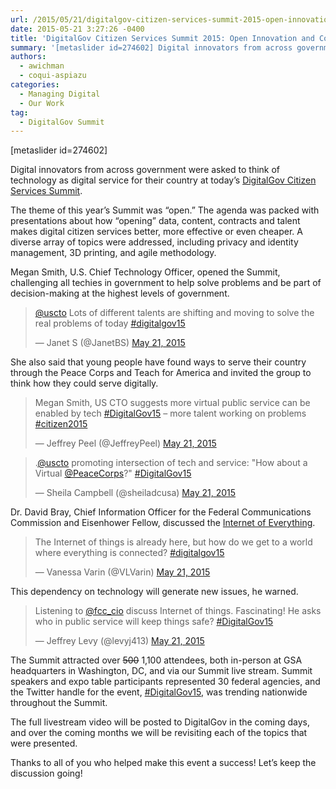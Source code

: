 ```yaml
---
url: /2015/05/21/digitalgov-citizen-services-summit-2015-open-innovation-and-collaboration/
date: 2015-05-21 3:27:26 -0400
title: 'DigitalGov Citizen Services Summit 2015: Open Innovation and Collaboration'
summary: '[metaslider id=274602] Digital innovators from across government were asked to think of technology as digital service for their country at today&#8217;s DigitalGov Citizen Services Summit. The theme of this year&#8217;s Summit was &#8220;open.&#8221; The agenda was packed with presentations about how &ldquo;opening&rdquo; data, content, contracts and talent makes digital citizen services better, more effective or'
authors:
  - awichman
  - coqui-aspiazu
categories:
  - Managing Digital
  - Our Work
tag:
  - DigitalGov Summit
---
```


[metaslider id=274602]

Digital innovators from across government were asked to think of technology as digital service for their country at today&#8217;s [DigitalGov Citizen Services Summit](https://summit.WHATEVER/).

The theme of this year&#8217;s Summit was &#8220;<span class="il">open.</span>&#8221; The agenda was packed with presentations about how “opening” data, content, contracts and talent makes digital citizen services better, more effective or even cheaper.  A diverse array of topics were addressed, including privacy and identity management, 3D printing, and agile methodology.

Megan Smith, U.S. Chief Technology Officer, opened the Summit, challenging all techies in government to help solve problems and be part of decision-making at the highest levels of government.

<blockquote class="twitter-tweet" data-width="500">
  <p lang="en" dir="ltr">
    <a href="https://twitter.com/USCTO">@uscto</a> Lots of different talents are shifting and moving to solve the real problems of today <a href="https://twitter.com/hashtag/digitalgov15?src=hash">#digitalgov15</a>
  </p>
  
  <p>
    &mdash; Janet S (@JanetBS) <a href="https://twitter.com/JanetBS/status/601376122086039552">May 21, 2015</a>
  </p>
</blockquote>



She also said that young people have found ways to serve their country through the Peace Corps and Teach for America and invited the group to think how they could serve digitally.

<blockquote class="twitter-tweet" data-width="500">
  <p lang="en" dir="ltr">
    Megan Smith, US CTO suggests more virtual public service can be enabled by tech <a href="https://twitter.com/hashtag/DigitalGov15?src=hash">#DigitalGov15</a> &#8211; more talent working on problems <a href="https://twitter.com/hashtag/citizen2015?src=hash">#citizen2015</a>
  </p>
  
  <p>
    &mdash; Jeffrey Peel (@JeffreyPeel) <a href="https://twitter.com/JeffreyPeel/status/601376300264202240">May 21, 2015</a>
  </p>
</blockquote>



<blockquote class="twitter-tweet" data-width="500">
  <p lang="en" dir="ltr">
    .<a href="https://twitter.com/USCTO">@uscto</a> promoting intersection of tech and service: "How about a Virtual <a href="https://twitter.com/PeaceCorps">@PeaceCorps</a>?" <a href="https://twitter.com/hashtag/DigitalGov15?src=hash">#DigitalGov15</a>
  </p>
  
  <p>
    &mdash; Sheila Campbell (@sheiladcusa) <a href="https://twitter.com/sheiladcusa/status/601376671036485632">May 21, 2015</a>
  </p>
</blockquote>



Dr. David Bray, Chief Information Officer for the Federal Communications Commission and Eisenhower Fellow, discussed the [Internet of Everything](https://www.WHATEVER/2015/02/26/the-internet-of-everything-small-business-opportunities/).

<blockquote class="twitter-tweet" data-width="500">
  <p lang="en" dir="ltr">
    The Internet of things is already here, but how do we get to a world where everything is connected? <a href="https://twitter.com/hashtag/digitalgov15?src=hash">#digitalgov15</a>
  </p>
  
  <p>
    &mdash; Vanessa Varin (@VLVarin) <a href="https://twitter.com/VLVarin/status/601378918776623104">May 21, 2015</a>
  </p>
</blockquote>



This dependency on technology will generate new issues, he warned.

<blockquote class="twitter-tweet" data-width="500">
  <p lang="en" dir="ltr">
    Listening to <a href="https://twitter.com/fcc_cio">@fcc_cio</a> discuss Internet of things. Fascinating! He asks who in public service will keep things safe? <a href="https://twitter.com/hashtag/DigitalGov15?src=hash">#DigitalGov15</a>
  </p>
  
  <p>
    &mdash; Jeffrey Levy (@levyj413) <a href="https://twitter.com/levyj413/status/601380177067773955">May 21, 2015</a>
  </p>
</blockquote>



The Summit attracted over <del>500</del> 1,100 attendees, both in-person at GSA headquarters in Washington, DC, and via our Summit live stream. Summit speakers and expo table participants represented 30 federal agencies, and the Twitter handle for the event, [#DigitalGov15](https://twitter.com/hashtag/DigitalGov15?src=hash), was trending nationwide throughout the Summit.

The full livestream video will be posted to DigitalGov in the coming days, and over the coming months we will be revisiting each of the topics that were presented.

Thanks to all of you who helped make this event a success! Let&#8217;s keep the discussion going!